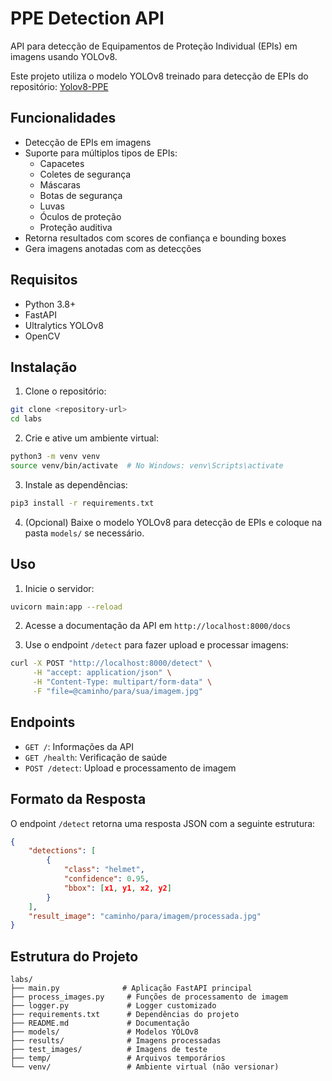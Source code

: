 # PPE Detection API

API para detecção de Equipamentos de Proteção Individual (EPIs) em imagens usando YOLOv8.

Este projeto utiliza o modelo YOLOv8 treinado para detecção de EPIs do repositório: [Yolov8-PPE](https://github.com/mayank13-01/Yolov8-PPE)

## Funcionalidades

- Detecção de EPIs em imagens
- Suporte para múltiplos tipos de EPIs:
  - Capacetes
  - Coletes de segurança
  - Máscaras
  - Botas de segurança
  - Luvas
  - Óculos de proteção
  - Proteção auditiva
- Retorna resultados com scores de confiança e bounding boxes
- Gera imagens anotadas com as detecções

## Requisitos

- Python 3.8+
- FastAPI
- Ultralytics YOLOv8
- OpenCV

## Instalação

1. Clone o repositório:
```bash
git clone <repository-url>
cd labs
```

2. Crie e ative um ambiente virtual:
```bash
python3 -m venv venv
source venv/bin/activate  # No Windows: venv\Scripts\activate
```

3. Instale as dependências:
```bash
pip3 install -r requirements.txt
```

4. (Opcional) Baixe o modelo YOLOv8 para detecção de EPIs e coloque na pasta `models/` se necessário.

## Uso

1. Inicie o servidor:
```bash
uvicorn main:app --reload
```

2. Acesse a documentação da API em `http://localhost:8000/docs`

3. Use o endpoint `/detect` para fazer upload e processar imagens:
```bash
curl -X POST "http://localhost:8000/detect" \
     -H "accept: application/json" \
     -H "Content-Type: multipart/form-data" \
     -F "file=@caminho/para/sua/imagem.jpg"
```

## Endpoints

- `GET /`: Informações da API
- `GET /health`: Verificação de saúde
- `POST /detect`: Upload e processamento de imagem

## Formato da Resposta

O endpoint `/detect` retorna uma resposta JSON com a seguinte estrutura:

```json
{
    "detections": [
        {
            "class": "helmet",
            "confidence": 0.95,
            "bbox": [x1, y1, x2, y2]
        }
    ],
    "result_image": "caminho/para/imagem/processada.jpg"
}
```

## Estrutura do Projeto

```
labs/
├── main.py              # Aplicação FastAPI principal
├── process_images.py     # Funções de processamento de imagem
├── logger.py             # Logger customizado
├── requirements.txt      # Dependências do projeto
├── README.md             # Documentação
├── models/               # Modelos YOLOv8
├── results/              # Imagens processadas
├── test_images/          # Imagens de teste
├── temp/                 # Arquivos temporários
└── venv/                 # Ambiente virtual (não versionar)
```